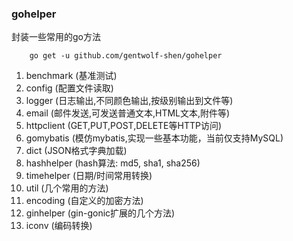### gohelper

封装一些常用的go方法

```
    go get -u github.com/gentwolf-shen/gohelper
```

1. benchmark (基准测试)
2. config (配置文件读取)
3. logger (日志输出,不同颜色输出,按级别输出到文件等)
4. email (邮件发送,可发送普通文本,HTML文本,附件等)
5. httpclient (GET,PUT,POST,DELETE等HTTP访问)
6. gomybatis (模仿mybatis,实现一些基本功能，当前仅支持MySQL)
7. dict (JSON格式字典加载)
8. hashhelper (hash算法: md5, sha1, sha256)
9. timehelper (日期/时间常用转换)
10. util (几个常用的方法)
11. encoding (自定义的加密方法)
12. ginhelper (gin-gonic扩展的几个方法)
13. iconv (编码转换)